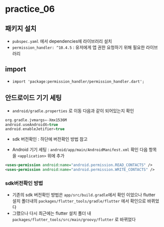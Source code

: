 # practice_06
## 패키지 설치
- `pubspec.yaml` 에서 dependencies에 라이브러리 설치
- `permission_handler: ^10.4.5` : 유저에게 앱 권한 요청하기 위해 필요한 라이브러리

## import
- `import 'package:permission_handler/permission_handler.dart';`

## 안드로이드 기기 세팅
- `android/gradle.properties` 로 이동 다음과 같이 되어있는지 확인
```gradle
org.gradle.jvmargs=-Xmx1536M
android.useAndroidX=true
android.enableJetifier=true
```
- sdk 버전확인 : 하단에 버전확인 방법 참고

- Android 기기 세팅 : `android/app/main/AndroidManifest.xml` 확인 다음 항목을 `<application>` 위에 추가
```xml
<uses-permission android:name="android.permission.READ_CONTACTS" />
<uses-permission android:name="android.permission.WRITE_CONTACTS" />
```

### sdk버전확인 방법
- 기존의 sdk 버전확인 방법은 `app/src/build.gradle`에서 확인 이었으나 flutter 설치 폴더내의 `packages/flutter_tools/gradle/flutter` 에서 확인으로 바뀌었다
- 그랬으나 다시 최근에는 flutter 설치 폴더 내 `packages/flutter_tools/src/main/groovy/flutter` 로 바뀌었다